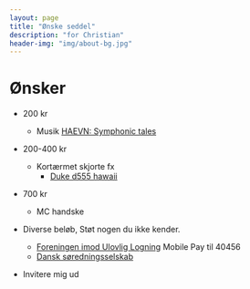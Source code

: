 ```yaml
---
layout: page
title: "Ønske seddel"
description: "for Christian"
header-img: "img/about-bg.jpg"
---
```

# Ønsker

* 200 kr
  * Musik [HAEVN: Symphonic tales](https://haevnmusic.store/collections/cds/products/symphonic-tales-cd?variant=31498813276233)
* 200-400 kr
  * Kortærmet skjorte fx
    * [Duke d555 hawaii](https://www.storedrenge.dk/herretoej-372/skjorter-239/skjorter-m-korte-aermer-332/hvid-hawaii-skjorte-k-ae-kamro-27484.html)
* 700 kr
  * MC handske

* Diverse beløb, Støt nogen du ikke kender.
  * [Foreningen imod Ulovlig Logning](https://ulovliglogning.dk/#wannahelp) Mobile Pay til 40456
  * [Dansk søredningsselskab](https://dsrs.dk/stot-os)
* Invitere mig ud
